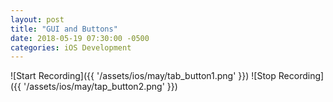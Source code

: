 ```yaml
---
layout: post
title: "GUI and Buttons"
date: 2018-05-19 07:30:00 -0500
categories: iOS Development 
---
```


![Start Recording]({{ '/assets/ios/may/tab_button1.png' }})
![Stop Recording]({{ '/assets/ios/may/tap_button2.png' }})
